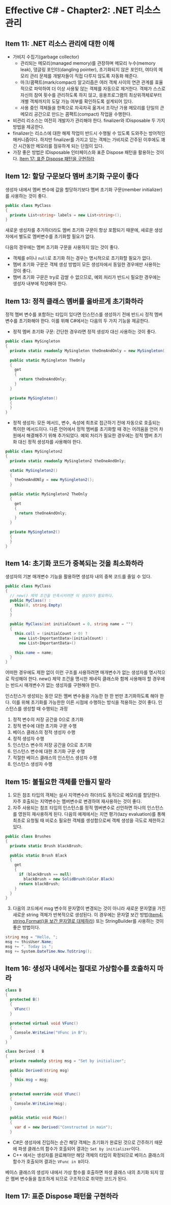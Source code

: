 # Effective C# - Chapter2: .NET 리소스 관리
## Item 11: .NET 리소스 관리에 대한 이해
- 가비지 수집기(garbage collector)
  - 관리되는 메모리(managed memory)를 관장하며 메모리 누수(memory leak), 댕글링 포인터(dangling pointer), 초기화되지 않은 포인터, 여타의 메모리 관리 문제를 개발자들이 직접 다루지 않도록 자동화 해준다.
  - 마크/콤팩트(mark/compact) 알고리즘은 여러 객체 사이의 연관 관계를 효율적으로 파악하여 더 이상 사용됮 않는 객체를 자동으로 제거한다. 객체가 스스로 자신의 참여 횟수를 관리하도록 하지 않고, 응용프로그램의 최상위객체로부터 개별 객체까지의 도달 가능 여부를 확인하도록 설계되어 있다.
  - 사용 중인 객체들을 한쪽으로 차곡차곡 옮겨서 조각난 가용 메모리를 단일의 큰 메모리 공간으로 만드는 콤팩트(compact) 작업을 수행한다.
- 비관리 리소스는 여전히 개발자가 관리해야 한다. finalizer와 IDisposable 두 가지 방법을 제공한다.
- finalizer는 리소스에 대한 해제 작업이 반드시 수행될 수 있도록 도와주는 방어적인 매커니즘이다. 하지만 finalizer를 가지고 있는 객체는 가비지로 간주된 이후에도 꽤 긴 시간동안 메모리를 점유하게 되는 단점이 있다.
- 가장 좋은 방법은 IDisposable 인터페이스와 표준 Dispose 패턴을 활용하는 것이다. [Item 17: 표준 Dispose 패턴을 구현하라](#item17-dispose-pattern)

## Item 12: 할당 구문보다 멤버 초기화 구문이 좋다
생성자 내에서 멤버 변수에 값을 할당하기보다 멤버 초기화 구문(member initializer)를 사용하는 것이 좋다. 
```c#
public class MyClass
{
  private List<string> labels = new List<string>();
}
```
새로운 생성자를 추가하더라도 멤버 초기화 구문이 항상 포함되기 때문에, 새로운 생성자에서 별도로 멤버변수를 초기화할 필요가 없다.

다음의 경우에는 멤버 초기화 구문을 사용하지 않는 것이 좋다.
- 객체를 `0`이나 `null`로 초기화 하는 경우는 명시적으로 초기화할 필요가 없다.
- 멤버 초기화 구문은 객체 생성 방법이 모든 생성자에서 동일한 경우에만 사용하는 것이 좋다.
- 멤버 초기화 구문은 try로 감쌀 수 없으므로, 예외 처리가 반드시 필요한 경우에는 생성자 내부에 작성해야 한다.


## Item 13: 정적 클래스 멤버를 올바르게 초기화하라
정적 멤버 변수를 포함하는 타입이 있다면 인스턴스를 생성하기 전에 반드시 정적 멤버 변수를 초기화해야 한다. 이를 위해 C#에서는 다음의 두 가지 기능을 제공한다.
- 정적 멤버 초기화 구문: 간단한 경우라면 정적 생성자 대신 사용하는 것이 좋다.
```C#
public class MySingleton
{
  private static readonly MySingleton theOneAndOnly = new MySingleton();
  
  public static MySingleton TheOnly
  {
    get
    {
      return theOneAndOnly;
    }
  }
  
  private MySingleton()
  {
  }
}
```

- 정적 생성자: 모든 메서드, 변수, 속성에 최초로 접근하기 전에 자동으로 호출되는 특이한 메서드이다. 다른 언어에서 정적 멤버를 초기화할 때 겪는 어려움을 언어 차원에서 해결해주기 위해 추가되었다. 예외 처리가 필요한 경우에는 정적 멤버 초기화 대신 정적 생성자를 사용해야 한다. 
```C#
public class MySingleton2
{
  private static readonly MySingleton2 theOneAndOnly;
  
  static MySingleton2()
  {
    theOneAndONly = new MySingleton2();
  }
  
  public static MySingleton2 TheOnly
  {
    get
    {
      return theOneAndOnly;
    }
  }
  
  private MySingleton2()
  {
  }
}
```

## Item 14: 초기화 코드가 중복되는 것을 최소화하라
생성자의 기본 매개변수 기능을 활용하면 생성자 내의 중복 코드를 줄일 수 있다.
```C#
public class MyClass
{
  // new() 제약 조건을 만족시키려면 이 생성자가 필요하다.
  public MyClass() :
    this(0, string.Empty)
  {
  }
  
  public MyClass(int initialCount = 0, string name = "")
  {
    this.coll = (initialCount > 0) ?
      new List<ImportantData>(initialCount) :
      new List<ImportantData>()
      
    this.name = name;
  }
}
```
어떠한 경우에도 제한 없이 이런 구조를 사용하려면 매개변수가 없는 생성자를 명시적으로 작성해야 한다. new() 제약 조건을 명시한 제네릭 클래스와 함께 사용해야 할 경우에는 반드시 매개변수가 없는 생성자를 구현해야 한다.

인스턴스가 생성되는 동안 모든 멤버 변수들을 가능한 한 한 번만 초기화하도록 해야 한다. 이를 위해 초기화를 가능한한 이른 시점에 수행하는 방식을 적용하는 것이 좋다.
인스턴스를 생성할 때 수행되는 과정
1. 정적 변수의 저장 공간을 0으로 초기화
2. 정적 변수에 대한 초기화 구문 수행
3. 베이스 클래스의 정적 생성자 수행
4. 정적 생성자 수행
5. 인스턴스 변수의 저장 공간을 0으로 초기화
6. 인스턴스 변수에 대한 초기화 구문 수행
7. 적절한 베이스 클래스의 인스턴스 생성자 수행
8. 인스턴스 생성자 수행

## Item 15: 불필요한 객체를 만들지 말라
1. 모든 참조 타입의 객체는 설사 지역변수라 하더라도 동적으로 메모리를 할당한다. 자주 호출되는 지역변수는 멤버변수로 변경하여 재사용하는 것이 좋다.
2. 자주 사용되는 참조 타입의 인스턴스를 정적 멤버변수로 선언하면 하나의 인스턴스를 영원히 재사용하게 된다. 다음의 예제에서는 지연 평가(lazy evaluation)를 통해 최초로 요청될 때 비로소 필요한 객체를 생성함으로써 객체 생성을 극도로 제한하고 있다.
```C#
public class Brushes
{
  private static Brush blackBrush;
  
  public static Brush Black
  {
    get
    {
      if (blackBrush == null)
        blackBrush = new SolidBrush(Color.Black)
      return blackBrush;
    }
  }
}
```
3. 다음의 코드에서 msg 변수의 문자열이 변경되는 것이 아니라 새로운 문자열을 가진 새로운 string 객체가 반복적으로 생성된다. 이 경우에는 문자열 보간 방법([Item4: string.Format()을 보간 문자열로 대체하라](chapter1.md#item4-interpolated-string)) 또는 StringBuilder를 사용하는 것이 좋은 방법이다.
```C#
string msg = "Hello, ";
msg += thisUser.Name;
msg += ". Today is ";
msg += System.DateTime.Now.ToString();
```

## Item 16: 생성자 내에서는 절대로 가상함수를 호출하지 마라
```C#
class B
{
  protected B()
  {
    VFunc()
  }
  
  protected virtual void VFunc()
  {
    Console.WriteLine("VFunc in B");
  }
}

class Derived : B
{
  private readonly string msg = "Set by initializer";
  
  public Derived(string msg)
  {
    this.msg = msg;
  }
  
  protected override void VFunc()
  {
    Console.WriteLine(msg);
  }
  
  public static void Main()
  {
    var d = new Derived("Constructed in main");
  }
```
- C#은 생성자에 진입하는 순간 해당 객체는 초기화가 완료된 것으로 간주하기 때문에 파생 클래스의 함수가 호출되어 결과는 `Set by initializer`이다.
- C++ 에서는 생성자를 완료해야만 해당 객체의 타입이 확정되므로 베이스 클래스의 함수가 호출되어 결과는 `VFunc in B`이다.

베이스 클래스의 생성자 내에서 가상 함수를 호출하면 파생 클래스 내의 초기화 되지 않은 멤버 변수들을 참조하게 되므로 구조적으로 취약한 코드가 된다.

## <a name="item17-dispose-pattern">Item 17: 표준 Dispose 패턴을 구현하라

  

